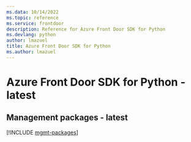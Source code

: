 ```yaml
---
ms.data: 10/14/2022
ms.topic: reference
ms.service: frontdoor
description: Reference for Azure Front Door SDK for Python
ms.devlang: python
author: lmazuel
title: Azure Front Door SDK for Python
ms.author: lmazuel
---
```

# Azure Front Door SDK for Python - latest

## Management packages - latest
[!INCLUDE [mgmt-packages](front-door-mgmt-index.md)]